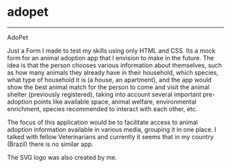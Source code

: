 # adopet

---------

AdoPet

Just a Form I made to test my skills using only HTML and CSS. Its a mock form for an animal adoption app that I envision to make in the future. The idea is that the person chooses various information about themselves, such as how many animals they already have in their household, which species, what type of household it is (a house, an apartment), and the app would show the best animal match for the person to come and visit the animal shelter (previously registered), taking into account several important pre-adoption points like available space, animal welfare, environmental enrichment, species recommended to interact with each other, etc.

The focus of this application would be to facilitate access to animal adoption information available in various media, grouping it in one place. I talked with fellow Veterinarians and currently it seems that in my country (Brazil) there is no similar app.

The SVG logo was also created by me.
